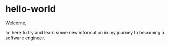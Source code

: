 # hello-world

Welcome,

Im here to try and learn some new information in my journey to becoming a software engineer.

